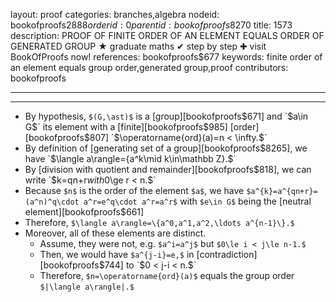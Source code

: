 layout: proof
categories: branches,algebra
nodeid: bookofproofs$2888
orderid: 0
parentid: bookofproofs$8270
title: 1573
description: PROOF OF FINITE ORDER OF AN ELEMENT EQUALS ORDER OF GENERATED GROUP &#9733; graduate maths &#10004; step by step &#10010; visit BookOfProofs now!
references: bookofproofs$677
keywords: finite order of an element equals group order,generated group,proof
contributors: bookofproofs

---


---

* By hypothesis, `$(G,\ast)$` is a [group][bookofproofs$671] and `$a\in G$` its element with a [finite][bookofproofs$985] [order][bookofproofs$807] `$\operatorname{ord}(a)=n < \infty.$` 
* By definition of [generating set of a group][bookofproofs$8265], we have  `$\langle a\rangle=\{a^k\mid k\in\mathbb Z\}.$`
* By [division with quotient and remainder][bookofproofs$818], we can write `$k=qn+r$` with `$0\ge r < n.$` 
* Because `$n$` is the order of the element `$a$`, we have `$a^{k}=a^{qn+r}=(a^n)^q\cdot a^r=e^q\cdot a^r=a^r$` with `$e\in G$` being the [neutral element][bookofproofs$661]
* Therefore, `$\langle a\rangle=\{a^0,a^1,a^2,\ldots a^{n-1}\}.$`
* Moreover, all of these elements are distinct.
   * Assume, they were not, e.g. `$a^i=a^j$` but `$0\le i < j\le n-1.$` 
   * Then, we would have `$a^{j-i}=e,$` in [contradiction][bookofproofs$744] to `$0 < j-i < n.$`
   * Therefore, `$n=\operatorname{ord}(a)$` equals the group order `$|\langle a\rangle|.$`
